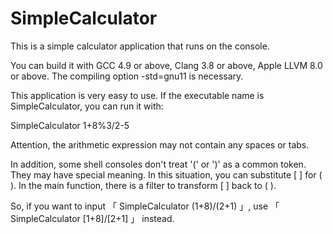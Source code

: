 # SimpleCalculator
This is a simple calculator application that runs on the console.

You can build it with GCC 4.9 or above, Clang 3.8 or above, Apple LLVM 8.0 or above. The compiling option -std=gnu11 is necessary.

This application is very easy to use. If the executable name is SimpleCalculator, you can run it with:

SimpleCalculator 1+8%3/2-5

Attention, the arithmetic expression may not contain any spaces or tabs.

In addition, some shell consoles don't treat '(' or ')' as a common token. They may have special meaning. In this situation, you can substitute [ ] for ( ). In the main function, there is a filter to transform [ ] back to ( ).

So, if you want to input 「 SimpleCalculator (1+8)/(2+1) 」, use 「 SimpleCalculator [1+8]/[2+1] 」 instead.

